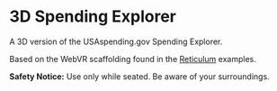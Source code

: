 # 3D Spending Explorer

A 3D version of the USAspending.gov Spending Explorer.

Based on the WebVR scaffolding found in the [Reticulum](https://github.com/skezo/Reticulum) examples.

**Safety Notice:** Use only while seated. Be aware of your surroundings.
